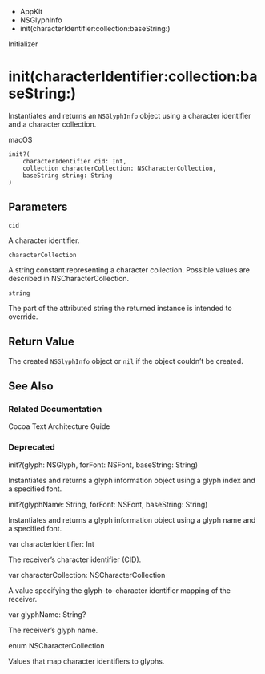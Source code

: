 

- AppKit
- NSGlyphInfo
-  init(characterIdentifier:collection:baseString:) 

Initializer

# init(characterIdentifier:collection:baseString:)

Instantiates and returns an `NSGlyphInfo` object using a character identifier and a character collection.

macOS

``` source
init?(
    characterIdentifier cid: Int,
    collection characterCollection: NSCharacterCollection,
    baseString string: String
)
```

## Parameters 

`cid`  

A character identifier.

`characterCollection`  

A string constant representing a character collection. Possible values are described in NSCharacterCollection.

`string`  

The part of the attributed string the returned instance is intended to override.

## Return Value

The created `NSGlyphInfo` object or `nil` if the object couldn’t be created.

## See Also

### Related Documentation

Cocoa Text Architecture Guide

### Deprecated

init?(glyph: NSGlyph, forFont: NSFont, baseString: String)

Instantiates and returns a glyph information object using a glyph index and a specified font.

init?(glyphName: String, forFont: NSFont, baseString: String)

Instantiates and returns a glyph information object using a glyph name and a specified font.

var characterIdentifier: Int

The receiver’s character identifier (CID).

var characterCollection: NSCharacterCollection

A value specifying the glyph–to–character identifier mapping of the receiver.

var glyphName: String?

The receiver’s glyph name.

enum NSCharacterCollection

Values that map character identifiers to glyphs.

